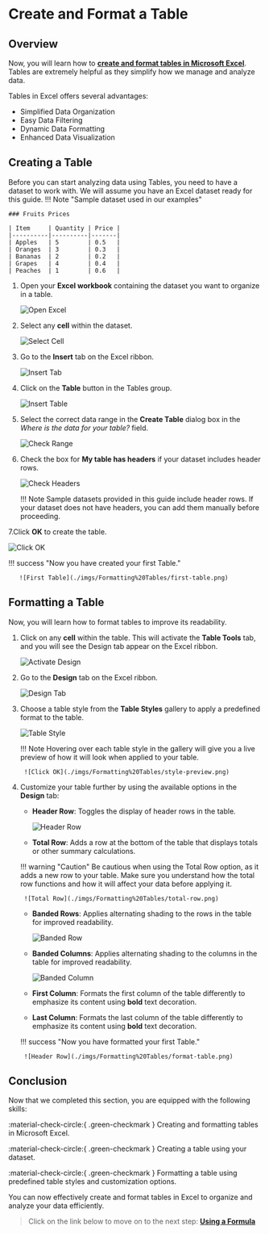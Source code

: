 # Create and Format a Table

## Overview

Now, you will learn how to **[create and format tables in Microsoft Excel](https://support.microsoft.com/en-us/office/create-and-format-tables-e81aa349-b006-4f8a-9806-5af9df0ac664)**. Tables are extremely helpful as they simplify how we manage and analyze data.

Tables in Excel offers several advantages:

- Simplified Data Organization
- Easy Data Filtering
- Dynamic Data Formatting
- Enhanced Data Visualization

## Creating a Table

Before you can start analyzing data using Tables, you need to have a dataset to work with. We will assume you have an Excel dataset ready for this guide.
!!! Note "Sample dataset used in our examples"

    ### Fruits Prices

    | Item     | Quantity | Price |
    |----------|----------|-------|
    | Apples   | 5        | 0.5   |
    | Oranges  | 3        | 0.3   |
    | Bananas  | 2        | 0.2   |
    | Grapes   | 4        | 0.4   |
    | Peaches  | 1        | 0.6   |

1. Open your **Excel workbook** containing the dataset you want to organize in a table.

    ![Open Excel](./imgs/Formatting%20Tables/open-excel.png)

2. Select any **cell** within the dataset.

    ![Select Cell](./imgs/Formatting%20Tables/select-data.png)

3. Go to the **Insert** tab on the Excel ribbon.

    ![Insert Tab](./imgs/Formatting%20Tables/insert-tab.png)

4. Click on the **Table** button in the Tables group.

    ![Insert Table](./imgs/Formatting%20Tables/table-button.png)

5. Select the correct data range in the **Create Table** dialog box in the *Where is the data for your table?* field.

    ![Check Range](./imgs/Formatting%20Tables/check-range.png)

6. Check the box for **My table has headers** if your dataset includes header rows.

    ![Check Headers](./imgs/Formatting%20Tables/check-header.png)

    !!! Note
        Sample datasets provided in this guide include header rows. If your dataset does not have headers, you can add them manually before proceeding.

7.Click **OK** to create the table.

![Click OK](./imgs/Formatting%20Tables/click-ok.png)

!!! success "Now you have created your first Table."

       ![First Table](./imgs/Formatting%20Tables/first-table.png)

## Formatting a Table

Now, you will learn how to format tables to improve its readability.

1. Click on any **cell** within the table. This will activate the **Table Tools** tab, and you will see the Design tab appear on the Excel ribbon.

    ![Activate Design](./imgs/Formatting%20Tables/activate-design.png)

2. Go to the **Design** tab on the Excel ribbon.

    ![Design Tab](./imgs/Formatting%20Tables/design-tab.png)

3. Choose a table style from the **Table Styles** gallery to apply a predefined format to the table.

    ![Table Style](./imgs/Formatting%20Tables/table-styles.png)

    !!! Note
        Hovering over each table style in the gallery will give you a live preview of how it will look when applied to your table.

        ![Click OK](./imgs/Formatting%20Tables/style-preview.png)

4. Customize your table further by using the available options in the **Design** tab:
    - **Header Row**: Toggles the display of header rows in the table.

        ![Header Row](./imgs/Formatting%20Tables/header-row.png)

    - **Total Row**: Adds a row at the bottom of the table that displays totals or other summary calculations.

    !!! warning "Caution"
        Be cautious when using the Total Row option, as it adds a new row to your table. Make sure you understand how the total row functions and how it will affect your data before applying it.

        ![Total Row](./imgs/Formatting%20Tables/total-row.png)

    - **Banded Rows**: Applies alternating shading to the rows in the table for improved readability.

        ![Banded Row](./imgs/Formatting%20Tables/banded-row.png)

    - **Banded Columns**: Applies alternating shading to the columns in the table for improved readability.

        ![Banded Column](./imgs/Formatting%20Tables/banded-column.png)

    - **First Column**: Formats the first column of the table differently to emphasize its content using **bold** text decoration.

    - **Last Column**: Formats the last column of the table differently to emphasize its content using **bold** text decoration.

    !!! success "Now you have formatted your first Table."

        ![Header Row](./imgs/Formatting%20Tables/format-table.png)

## Conclusion

Now that we completed this section, you are equipped with the following skills:

:material-check-circle:{ .green-checkmark } Creating and formatting tables in Microsoft Excel.

:material-check-circle:{ .green-checkmark } Creating a table using your dataset.

:material-check-circle:{ .green-checkmark } Formatting a table using predefined table styles and customization options.

You can now effectively create and format tables in Excel to organize and analyze your data efficiently.

> Click on the link below to move on to the next step: **[Using a Formula](using-formulas.md)**
